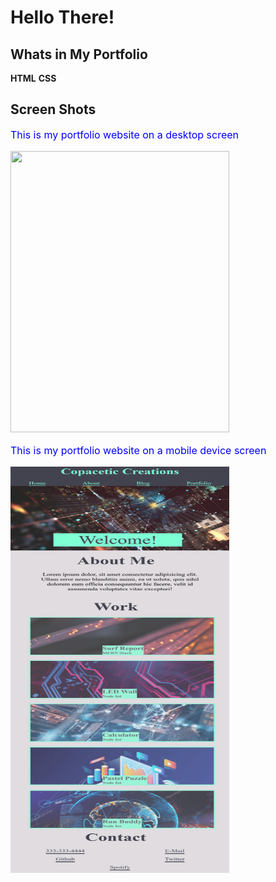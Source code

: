 # Hello There!

## Whats in My Portfolio

**HTML** **CSS** 

## Screen Shots
<p style="color:blue;font-size:16px;">This is my portfolio website on a desktop screen</p>
<img src ="assets/screenshot1.png" width="350"  height="450">
<p style="color:blue;font-size:16px";>This is my portfolio website on a mobile device screen</p>
<img src ="assets/Screenshot2.png" width="350"  height="650">
